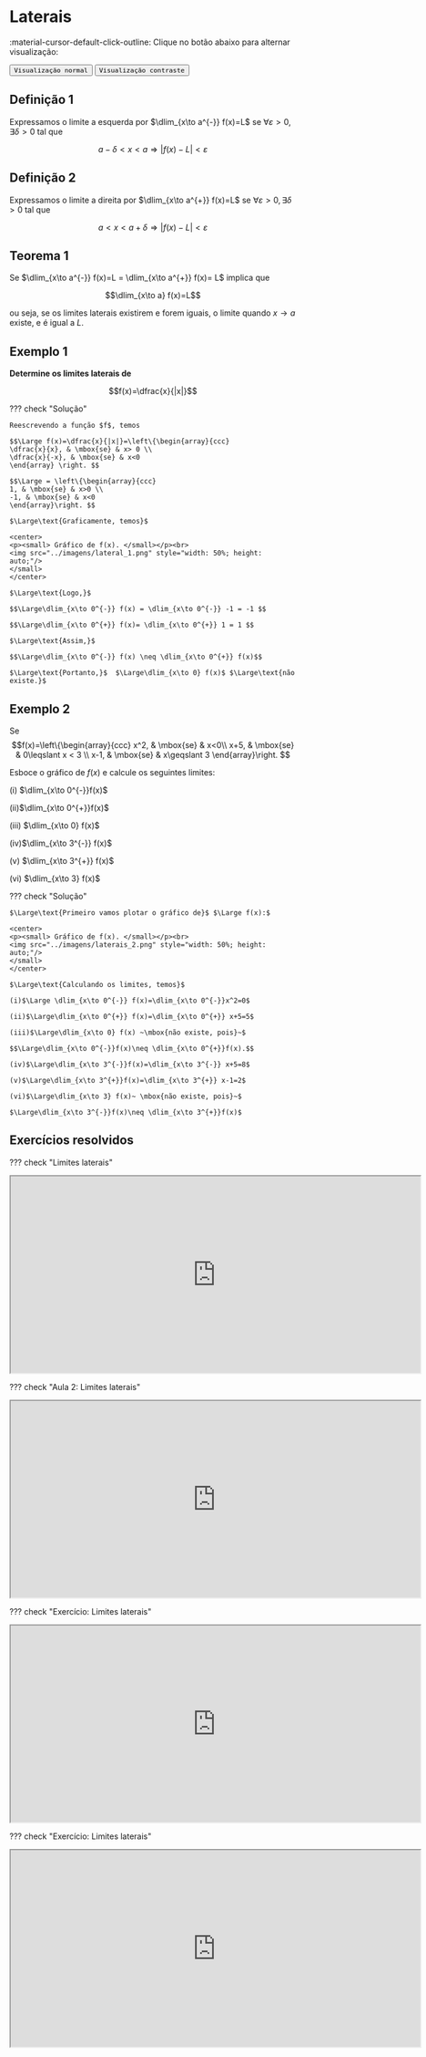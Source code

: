 
# **Laterais**

:material-cursor-default-click-outline: Clique no botão abaixo para alternar visualização:

<div class="tx-switch">
  <button data-md-color-scheme="default"><code>Visualização normal</code></button>
  <button data-md-color-scheme="slate"><code>Visualização contraste</code></button>
</div>

<script>
  var buttons = document.querySelectorAll("button[data-md-color-scheme]")
  buttons.forEach(function(button) {
    button.addEventListener("click", function() {
      var attr = this.getAttribute("data-md-color-scheme")
      document.body.setAttribute("data-md-color-scheme", attr)
      var name = document.querySelector("#__code_0 code span:nth-child(7)")
      name.textContent = attr
    })
  })
</script>



## Definição 1 

Expressamos o limite a esquerda por $\dlim_{x\to a^{-}} f(x)=L$ se $\forall \varepsilon > 0, \exists \delta >0$ tal que 

$$a-\delta < x< a \Rightarrow |f(x)-L|<\varepsilon $$


## Definição 2 

Expressamos  o limite a direita por $\dlim_{x\to a^{+}} f(x)=L$ se $\forall \varepsilon > 0, \exists \delta > 0$ tal que 

$$ a< x < a+\delta \Rightarrow |f(x)-L|<\varepsilon $$ 

## Teorema 1

Se $\dlim_{x\to a^{-}} f(x)=L = \dlim_{x\to a^{+}} f(x)= L$ implica que  

$$\dlim_{x\to a} f(x)=L$$ 
	
ou seja, se os limites laterais existirem e forem iguais, o limite quando $x\to a$ existe, e é igual a $L.$ 

## Exemplo 1 

**Determine os limites laterais de**

$$f(x)=\dfrac{x}{|x|}$$ 

??? check "Solução"

    Reescrevendo a função $f$, temos 
	
    $$\Large f(x)=\dfrac{x}{|x|}=\left\{\begin{array}{ccc} 
    \dfrac{x}{x}, & \mbox{se} & x> 0 \\ 
    \dfrac{x}{-x}, & \mbox{se} & x<0 
    \end{array}	\right. $$ 
    
    $$\Large = \left\{\begin{array}{ccc}
    1, & \mbox{se} & x>0 \\ 
    -1, & \mbox{se} & x<0 
    \end{array}\right. $$

    $\Large\text{Graficamente, temos}$ 

    <center>
    <p><small> Gráfico de f(x). </small></p><br>
    <img src="../imagens/lateral_1.png" style="width: 50%; height: auto;"/>
    </small>
    </center>

    $\Large\text{Logo,}$ 
    
    $$\Large\dlim_{x\to 0^{-}} f(x) = \dlim_{x\to 0^{-}} -1 = -1 $$ 

    $$\Large\dlim_{x\to 0^{+}} f(x)= \dlim_{x\to 0^{+}} 1 = 1 $$ 

    $\Large\text{Assim,}$ 
    
    $$\Large\dlim_{x\to 0^{-}} f(x) \neq \dlim_{x\to 0^{+}} f(x)$$ 

    $\Large\text{Portanto,}$  $\Large\dlim_{x\to 0} f(x)$ $\Large\text{não existe.}$


## Exemplo 2 

Se 
$$f(x)=\left\{\begin{array}{ccc}
x^2, & \mbox{se} & x<0\\ 
x+5, & \mbox{se} & 0\leqslant x < 3 \\ 
x-1, & \mbox{se} & x\geqslant 3 
\end{array}\right. $$ 

Esboce o gráfico de $f(x)$ e calcule os seguintes limites:

(i) $\dlim_{x\to 0^{-}}f(x)$

(ii)$\dlim_{x\to 0^{+}}f(x)$
	
(iii) $\dlim_{x\to 0} f(x)$

(iv)$\dlim_{x\to 3^{-}} f(x)$

(v) $\dlim_{x\to 3^{+}} f(x)$

(vi) $\dlim_{x\to 3} f(x)$ 


??? check "Solução"

    $\Large\text{Primeiro vamos plotar o gráfico de}$ $\Large f(x):$

    <center>
    <p><small> Gráfico de f(x). </small></p><br>
    <img src="../imagens/laterais_2.png" style="width: 50%; height: auto;"/>
    </small>
    </center>

    $\Large\text{Calculando os limites, temos}$

    (i)$\Large \dlim_{x\to 0^{-}} f(x)=\dlim_{x\to 0^{-}}x^2=0$

    (ii)$\Large\dlim_{x\to 0^{+}} f(x)=\dlim_{x\to 0^{+}} x+5=5$ 

    (iii)$\Large\dlim_{x\to 0} f(x) ~\mbox{não existe, pois}~$

    $$\Large\dlim_{x\to 0^{-}}f(x)\neq \dlim_{x\to 0^{+}}f(x).$$ 

    (iv)$\Large\dlim_{x\to 3^{-}}f(x)=\dlim_{x\to 3^{-}} x+5=8$ 
    
    (v)$\Large\dlim_{x\to 3^{+}}f(x)=\dlim_{x\to 3^{+}} x-1=2$

    (vi)$\Large\dlim_{x\to 3} f(x)~ \mbox{não existe, pois}~$

    $\Large\dlim_{x\to 3^{-}}f(x)\neq \dlim_{x\to 3^{+}}f(x)$
 


## Exercícios resolvidos  

??? check "Limites laterais"
    <p style="text-align: center;">
    <iframe width="720" height="345" src="https://www.youtube.com/embed/pCW4l2uKna4"></iframe>
    </p>

??? check "Aula 2: Limites laterais"
    <p style="text-align: center;">
    <iframe width="720" height="345" src="https://www.youtube.com/embed/iz4EUNBGb1s"></iframe>
    </p>

??? check "Exercício: Limites laterais"
    <p style="text-align: center;">
    <iframe width="720" height="345" src="https://www.youtube.com/embed/ypahehpYqAs"></iframe>
    </p>

??? check "Exercício: Limites laterais"
    <p style="text-align: center;">
    <iframe width="720" height="345" src="https://www.youtube.com/embed/VAJZjBWAvj8"></iframe>
    </p>






